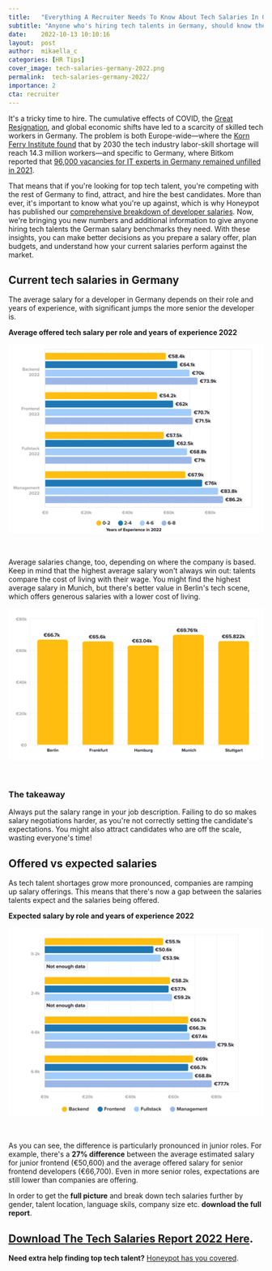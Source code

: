 ```yaml
---
title:   "Everything A Recruiter Needs To Know About Tech Salaries In Germany"
subtitle: "Anyone who's hiring tech talents in Germany, should know these salary benchmarks."
date:    2022-10-13 10:10:16
layout:  post
author:  mikaella_c
categories: [HR Tips]
cover_image: tech-salaries-germany-2022.png
permalink:  tech-salaries-germany-2022/
importance: 2
cta: recruiter
---
```

It's a tricky time to hire. The cumulative effects of COVID, the [Great Resignation](https://hbr.org/2022/03/the-great-resignation-didnt-start-with-the-pandemic), and global economic shifts have led to a scarcity of skilled tech workers in Germany. The problem is both Europe-wide—where the [Korn Ferry Institute found](https://www.kornferry.com/content/dam/kornferry/docs/pdfs/KF-Future-of-Work-Talent-Crunch-Report.pdf) that by 2030 the tech industry labor-skill shortage will reach 14.3 million workers—and specific to Germany, where Bitkom reported that [96,000 vacancies for IT experts in Germany remained unfilled in 2021](https://www.bitkom.org/Presse/Presseinformation/IT-Fachkraefteluecke-wird-groesser).

<!--more-->

That means that if you're looking for top tech talent, you're competing with the rest of Germany to find, attract, and hire the best candidates. More than ever, it's important to know what you're up against, which is why Honeypot has published our [comprehensive breakdown of developer salaries](https://cult.honeypot.io/reads/developer-salaries-2022-report-germany). Now, we're bringing you new numbers and additional information to give anyone hiring tech talents the German salary benchmarks they need. With these insights, you can make better decisions as you prepare a salary offer, plan budgets, and understand how your current salaries perform against the market.

## Current tech salaries in Germany

The average salary for a developer in Germany depends on their role and years of experience, with significant jumps the more senior the developer is.

**Average offered tech salary per role and years of experience 2022**

<p align="center"><img alt="Average offered tech salary by role and years of experience in Germany 2022" src="/assets/images/1_GERMANY_Average-offered-salary-by-role-and-years-of-experience-2022.png" style="width:600px !important;"></p><br>

Average salaries change, too, depending on where the company is based. Keep in mind that the highest average salary won't always win out: talents compare the cost of living with their wage. You might find the highest average salary in Munich, but there's better value in Berlin's tech scene, which offers generous salaries with a lower cost of living.

<p align="center"><img alt="Average offered tech salary per German city in 2022" src="/assets/images/2_GERMANY_Average-Offered-Salary-2022-per-city.png" style="width:600px !important;"></p><br>

### The takeaway

Always put the salary range in your job description. Failing to do so makes salary negotiations harder, as you're not correctly setting the candidate's expectations. You might also attract candidates who are off the scale, wasting everyone's time!

## Offered vs expected salaries

As tech talent shortages grow more pronounced, companies are ramping up salary offerings. This means that there's now a gap between the salaries talents expect and the salaries being offered.

**Expected salary by role and years of experience 2022**

<p align="center"><img alt="Average expected tech salary per role and years of experience" src="/assets/images/3_GERMANY_Expected-salary-per-role-and-years-of-experience-2022.png" style="width:600px !important;"></p><br>

As you can see, the difference is particularly pronounced in junior roles. For example, there's a **27% difference** between the average estimated salary for junior frontend (€50,600) and the average offered salary for senior frontend developers (€66,700). Even in more senior roles, expectations are still lower than companies are offering.


In order to get the **full picture** and break down tech salaries further by gender, talent location, language skils, company size etc. **download the full report**.

## [Download The Tech Salaries Report 2022 Here](https://hello.honeypot.io/tech-salary-report-germany-2022/).



**Need extra help finding top tech talent?** [Honeypot has you covered](https://www.honeypot.io/en/tech-hiring?utm_source=blog).